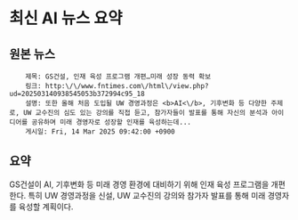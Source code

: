# 최신 AI 뉴스 요약

## 원본 뉴스
		제목: GS건설, 인재 육성 프로그램 개편…미래 성장 동력 확보
		링크: http:\/\/www.fntimes.com\/html\/view.php?ud=202503140938545053b372994c95_18
		설명: 또한 올해 처음 도입될 UW 경영과정은 <b>AI<\/b>, 기후변화 등 다양한 주제로, UW 교수진의 심도 있는 강의를 직접 듣고, 참가자들이 발표를 통해 자신의 분석과 아이디어를 공유하며 미래 경영자로 성장할 인재를 육성하는데... 
		게시일: Fri, 14 Mar 2025 09:42:00 +0900


## 요약
GS건설이 AI, 기후변화 등 미래 경영 환경에 대비하기 위해 인재 육성 프로그램을 개편한다. 특히 UW 경영과정을 신설, UW 교수진의 강의와 참가자 발표를 통해 미래 경영자를 육성할 계획이다.
